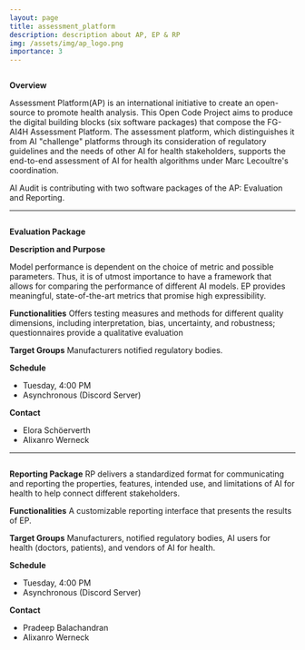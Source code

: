 ```yaml
---
layout: page
title: assessment_platform
description: description about AP, EP & RP
img: /assets/img/ap_logo.png
importance: 3
---
```



<div class="row">
    <div class="col-sm mt-3 mt-md-0">
        <img class="img-fluid rounded z-depth-1" src="{{ '/assets/img/ap_logo.png' | relative_url }}" alt="" title="example image"/>
    </div>
</div>

**Overview**

Assessment Platform(AP) is an international initiative to create an open-source to promote health analysis. This Open Code Project aims to produce the digital building blocks (six software packages) that compose the FG-AI4H Assessment Platform. The assessment platform, which distinguishes it from AI "challenge" platforms through its consideration of regulatory guidelines and the needs of other AI for health stakeholders, supports the end-to-end assessment of AI for health algorithms under Marc Lecoultre's coordination.

AI Audit is contributing with two software packages of the AP: Evaluation and Reporting.

_______________________________________________________

<div class="row">
    <div class="col-sm mt-3 mt-md-0">
        <img class="img-fluid rounded z-depth-1" src="{{ '/assets/img/ep_logo.png' | relative_url }}" alt="" title=""/>
    </div>
</div>

**Evaluation Package**

**Description and Purpose**

Model performance is dependent on the choice of metric and possible parameters. Thus, it is of utmost importance to have a framework that allows for comparing the performance of different AI models. EP provides meaningful, state-of-the-art metrics that promise high expressibility.

**Functionalities**
Offers testing measures and methods for different quality dimensions, including interpretation, bias, uncertainty, and robustness; questionnaires provide a qualitative evaluation

**Target Groups**
Manufacturers notified regulatory bodies.

**Schedule**
* Tuesday, 4:00 PM
* Asynchronous (Discord Server)

**Contact**
* Elora Schöerverth
* Alixanro Werneck

_______________________________________________________

<div class="row">
    <div class="col-sm mt-3 mt-md-0">
        <img class="img-fluid rounded z-depth-1" src="{{ '/assets/img/rp_logo.png' | relative_url }}" alt="" title="example image"/>
    </div>
</div>

**Reporting Package**
RP delivers a standardized format for communicating and reporting the properties, features, intended use, and limitations of AI for health to help connect different stakeholders.

**Functionalities**
A customizable reporting interface that presents the results of EP.

**Target Groups**
Manufacturers, notified regulatory bodies, AI users for health (doctors, patients), and vendors of AI for health.

**Schedule**
* Tuesday, 4:00 PM
* Asynchronous (Discord Server)

**Contact**
* Pradeep Balachandran
* Alixanro Werneck
